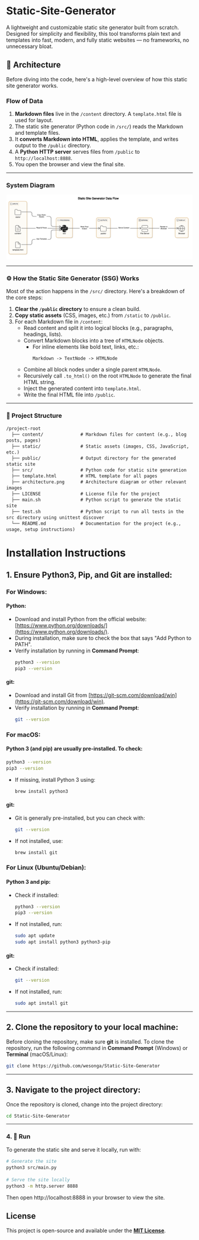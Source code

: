 # Static-Site-Generator

A lightweight and customizable static site generator built from scratch. Designed for simplicity and flexibility, this tool transforms plain text and templates into fast, modern, and fully static websites — no frameworks, no unnecessary bloat.

## 📐 Architecture

Before diving into the code, here's a high-level overview of how this static site generator works.

### Flow of Data

1. **Markdown files** live in the `/content` directory. A `template.html` file is used for layout.
2. The static site generator (Python code in `/src/`) reads the Markdown and template files.
3. It **converts Markdown into HTML**, applies the template, and writes output to the `/public` directory.
4. A **Python HTTP server** serves files from `/public` to `http://localhost:8888`.
5. You open the browser and view the final site.

---

### System Diagram

![Architecture Diagram](static/images/architecture.png) 

---

### ⚙️ How the Static Site Generator (SSG) Works

Most of the action happens in the `/src/` directory. Here's a breakdown of the core steps:

1. **Clear the `/public` directory** to ensure a clean build.
2. **Copy static assets** (CSS, images, etc.) from `/static` to `/public`.
3. For each Markdown file in `/content`:
   - Read content and split it into logical blocks (e.g., paragraphs, headings, lists).
   - Convert Markdown blocks into a tree of `HTMLNode` objects.
     - For inline elements like bold text, links, etc.:
       ```
       Markdown -> TextNode -> HTMLNode
       ```
   - Combine all block nodes under a single parent `HTMLNode`.
   - Recursively call `.to_html()` on the root `HTMLNode` to generate the final HTML string.
   - Inject the generated content into `template.html`.
   - Write the final HTML file into `/public`.

---

### 📂 Project Structure

```
/project-root
  ├── content/              # Markdown files for content (e.g., blog posts, pages)
  ├── static/               # Static assets (images, CSS, JavaScript, etc.)
  ├── public/               # Output directory for the generated static site
  ├── src/                  # Python code for static site generation
  ├── template.html         # HTML template for all pages
  ├── architecture.png      # Architecture diagram or other relevant images
  ├── LICENSE               # License file for the project
  ├── main.sh               # Python script to generate the static site
  ├── test.sh               # Python script to run all tests in the src directory using unittest discover
  └── README.md             # Documentation for the project (e.g., usage, setup instructions)
```

# Installation Instructions

## 1. Ensure Python3, Pip, and Git are installed:

### For Windows:
#### Python:
- Download and install Python from the official website: [https://www.python.org/downloads/](https://www.python.org/downloads/).
- During installation, make sure to check the box that says "Add Python to PATH".
- Verify installation by running in **Command Prompt**:
    ```bash
    python3 --version
    pip3 --version
    ```

#### git:
- Download and install Git from [https://git-scm.com/download/win](https://git-scm.com/download/win).
- Verify installation by running in **Command Prompt**:
    ```bash
    git --version
    ```

### For macOS:
#### Python 3 (and pip) are usually pre-installed. To check:
```bash
python3 --version
pip3 --version
```
- If missing, install Python 3 using:
    ```bash
    brew install python3
    ```

#### git:
- Git is generally pre-installed, but you can check with:
    ```bash
    git --version
    ```
- If not installed, use:
    ```bash
    brew install git
    ```

### For Linux (Ubuntu/Debian):
#### Python 3 and pip:
- Check if installed:
    ```bash
    python3 --version
    pip3 --version
    ```
- If not installed, run:
    ```bash
    sudo apt update
    sudo apt install python3 python3-pip
    ```

#### git:
- Check if installed:
    ```bash
    git --version
    ```
- If not installed, run:
    ```bash
    sudo apt install git
    ```

---

## 2. Clone the repository to your local machine:
Before cloning the repository, make sure **git** is installed. To clone the repository, run the following command in **Command Prompt** (Windows) or **Terminal** (macOS/Linux):

```bash
git clone https://github.com/wesonga/Static-Site-Generator
```

---

## 3. Navigate to the project directory:
Once the repository is cloned, change into the project directory:

```bash
cd Static-Site-Generator
```

---

### 4. 🚀 Run

To generate the static site and serve it locally, run with:

```bash
# Generate the site
python3 src/main.py

# Serve the site locally
python3 -m http.server 8888
```

Then open http://localhost:8888 in your browser to view the site.

## License
This project is open-source and available under the **[MIT License](LICENSE)**.